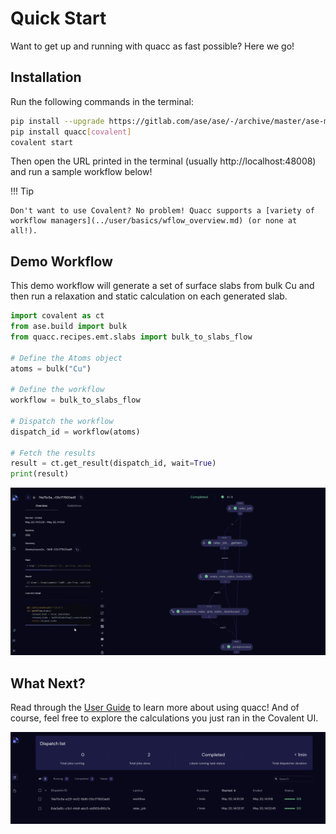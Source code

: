 # Quick Start

Want to get up and running with quacc as fast possible? Here we go!

## Installation

Run the following commands in the terminal:

```bash
pip install --upgrade https://gitlab.com/ase/ase/-/archive/master/ase-master.zip
pip install quacc[covalent]
covalent start
```

Then open the URL printed in the terminal (usually http://localhost:48008) and run a sample workflow below!

!!! Tip

    Don't want to use Covalent? No problem! Quacc supports a [variety of workflow managers](../user/basics/wflow_overview.md) (or none at all!).

## Demo Workflow

This demo workflow will generate a set of surface slabs from bulk Cu and then run a relaxation and static calculation on each generated slab.

```python
import covalent as ct
from ase.build import bulk
from quacc.recipes.emt.slabs import bulk_to_slabs_flow

# Define the Atoms object
atoms = bulk("Cu")

# Define the workflow
workflow = bulk_to_slabs_flow

# Dispatch the workflow
dispatch_id = workflow(atoms)

# Fetch the results
result = ct.get_result(dispatch_id, wait=True)
print(result)
```

![Covalent UI](../images/start/start.gif)

## What Next?

Read through the [User Guide](../user/recipes_intro.md) to learn more about using quacc! And of course, feel free to explore the calculations you just ran in the Covalent UI.

![Covalent UI](../images/start/ui.jpg)
